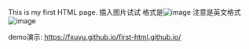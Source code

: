 This is my first HTML page.
插入图片试试
格式是![image]()  注意是英文格式
![image](https://i.pximg.net/img-original/img/2013/05/10/00/18/11/35580530_p0.jpg)

demo演示:
https://fxuyu.github.io/first-html.github.io/
